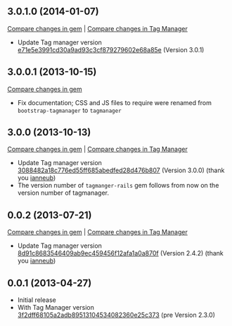 ## 3.0.1.0 (2014-01-07)

[Compare changes in gem](https://github.com/tmaier/tagmanager-rails/compare/v3.0.0.1...v3.0.1.0)
|
[Compare changes in Tag Manager](https://github.com/max-favilli/tagmanager/compare/v3.0.0...v3.0.1)

* Update Tag manager version [e71e5e3991cd30a9ad93c3cf879279602e68a85e][] (Version 3.0.1)

[e71e5e3991cd30a9ad93c3cf879279602e68a85e]: https://github.com/max-favilli/tagmanager/commit/e71e5e3991cd30a9ad93c3cf879279602e68a85e

## 3.0.0.1 (2013-10-15)

[Compare changes in gem](https://github.com/tmaier/tagmanager-rails/compare/v3.0.0...v3.0.0.1)

* Fix documentation; CSS and JS files to require were renamed from `bootstrap-tagmanager` to `tagmanager`

## 3.0.0 (2013-10-13)

[Compare changes in gem](https://github.com/tmaier/tagmanager-rails/compare/v0.0.2...v3.0.0)
|
[Compare changes in Tag Manager](https://github.com/max-favilli/tagmanager/compare/8d91c8683546409ab9ec459456f12afa1a0a870f...3088482a18c776ed55ff685abedfed28d476b807)

* Update Tag manager version [3088482a18c776ed55ff685abedfed28d476b807][] (Version 3.0.0) (thank you [ianneub][])
* The version number of `tagmanger-rails` gem follows from now on the version number of tagmanager.

[3088482a18c776ed55ff685abedfed28d476b807]: https://github.com/max-favilli/tagmanager/commit/3088482a18c776ed55ff685abedfed28d476b807

## 0.0.2 (2013-07-21)

[Compare changes in gem](https://github.com/tmaier/tagmanager-rails/compare/v0.0.1...v0.0.2)
|
[Compare changes in Tag Manager](https://github.com/max-favilli/tagmanager/compare/3f2dff68105a2adb89513104534082360e25c373...8d91c8683546409ab9ec459456f12afa1a0a870f)

* Update Tag manager version [8d91c8683546409ab9ec459456f12afa1a0a870f][] (Version 2.4.2) (thank you [ianneub][])

[8d91c8683546409ab9ec459456f12afa1a0a870f]: https://github.com/max-favilli/tagmanager/commit/8d91c8683546409ab9ec459456f12afa1a0a870f
[ianneub]: https://github.com/ianneub

## 0.0.1 (2013-04-27)

* Initial release
* With Tag Manager version [3f2dff68105a2adb89513104534082360e25c373][] (pre Version 2.3.0)

[3f2dff68105a2adb89513104534082360e25c373]: https://github.com/max-favilli/tagmanager/commit/3f2dff68105a2adb89513104534082360e25c373
